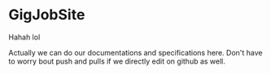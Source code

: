# GigJobSite

Hahah lol

Actually we can do our documentations and specifications here.
Don't have to worry bout push and pulls if we directly edit on github as well.

